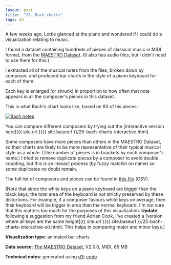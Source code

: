 ```yaml
---
layout: post
title:  "25. Bach charts"
tags: d3
---
```


A few weeks ago, Lottie glanced at the piano and wondered if I could do a visualization relating to music.

I found a dataset containing hundreds of pieces of classical music in MIDI format, from the [MAESTRO Dataset](https://magenta.tensorflow.org/datasets/maestro). (It also has audio files, but I didn't need to use them for this.)

I extracted all of the musical notes from the files, broken down by composer, and produced bar charts in the style of a piano keyboard for each of them.

Each key is enlarged (or shrunk) in proportion to how often that note appears in all the composer's pieces in this dataset. 

This is what Bach's chart looks like, based on 83 of his pieces:

<a href="{{ site.url }}{{ site.baseurl }}/25-bach-charts-interactive.html"><img src="{{ site.url }}{{ site.baseurl }}/assets/img/25-bach-charts.svg" alt="Bach notes"/></a>

You can compare different composers by trying out the [interactive version here]({{ site.url }}{{ site.baseurl }}/25-bach-charts-interactive.html).

Some composers have more pieces than others in the MAESTRO Dataset, so their charts are likely to be more representative of their typical musical style as a whole. (The number of pieces is in brackets by each composer's name.) I tried to remove duplicate pieces by a composer to avoid double counting, but this is an inexact process (by fuzzy matchin on name) so some duplicates no doubt remain.

The full list of composers and pieces can be found in [this file](assets/data/pieces.csv) (CSV).

(Note that since the white keys on a piano keyboard are bigger than the black keys, the total area of the keyboard is not strictly preserved by these distortions. For example, if a composer favours white keys on average, then their keyboard will be bigger in area than the normal keyboard. I'm not sure that this matters too much for the purposes of this visualization. **Update**: following a suggestion from my friend Adrian Cook, I've created a [version where all keys are the same height]({{ site.url }}{{ site.baseurl }}/25-bach-charts-interactive-alt.html). This helps in comparing major and minor keys.)

**Visualization type**: animated bar charts

**Data source**: [The MAESTRO Dataset](https://magenta.tensorflow.org/datasets/maestro#v200), V2.0.0, MIDI, 85 MB

**Technical notes**: generated using [d3](https://d3js.org/); [code](https://github.com/tomwhite/datavision-code/tree/master/25-bach-charts)
